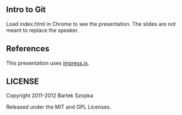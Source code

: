 Intro to Git
------------

Load index.html in Chrome to see the presentation.
The slides are not meant to replace the speaker.


References
----------

This presentation uses [impress.js](https://github.com/bartaz/impress.js).


LICENSE
---------

Copyright 2011-2012 Bartek Szopka

Released under the MIT and GPL Licenses.


